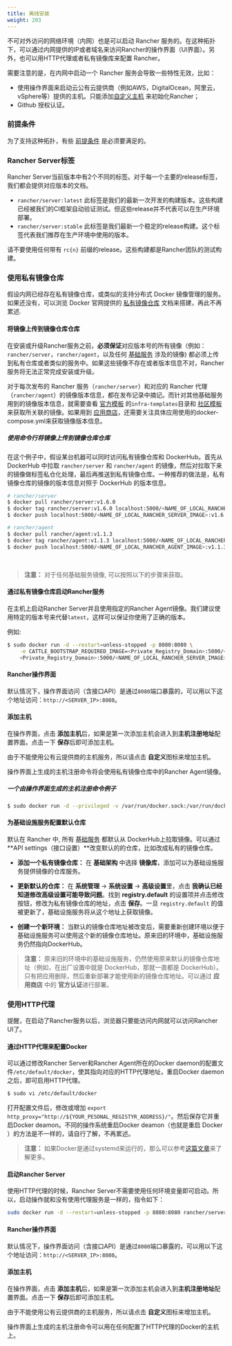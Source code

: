 ```yaml
---
title: 离线安装
weight: 203
---
```


不可对外访问的网络环境（内网）也是可以启动 Rancher 服务的。在这种拓扑下，可以通过内网提供的IP或者域名来访问Rancher的操作界面（UI界面）。另外，也可以用HTTP代理或者私有镜像库来配置 Rancher。

需要注意的是，在内网中启动一个 Rancher 服务会导致一些特性无效，比如：

* 使用操作界面来启动云公有云提供商（例如AWS，DigitalOcean，阿里云，vSphere等）提供的主机。只能添加[自定义主机](/docs/rancher/v1.x/cn/infrastructure/hosts/custom/) 来初始化Rancher；
* Github 授权认证。

### 前提条件

为了支持这种拓扑，有些 [前提条件](/docs/rancher/v1.x/cn/installing-rancher/installing-server/#安装需求) 是必须要满足的。

### Rancher Server标签

Rancher Server当前版本中有2个不同的标签。对于每一个主要的release标签，我们都会提供对应版本的文档。

* `rancher/server:latest` 此标签是我们的最新一次开发的构建版本。这些构建已经被我们的CI框架自动验证测试。但这些release并不代表可以在生产环境部署。
* `rancher/server:stable` 此标签是我们最新一个稳定的release构建。这个标签代表我们推荐在生产环境中使用的版本。

请不要使用任何带有 `rc{n}` 前缀的release。这些构建都是Rancher团队的测试构建。

### 使用私有镜像仓库

假设内网已经存在私有镜像仓库，或类似的支持分布式 Docker 镜像管理的服务。如果还没有，可以浏览 Docker 官网提供的 [私有镜像仓库](https://docs.docker.com/registry/) 文档来搭建，再此不再累述.

#### 将镜像上传到镜像仓库仓库

在安装或升级Rancher服务之前，**必须保证**对应版本号的所有镜像（例如： `rancher/server`，`rancher/agent`，以及任何 [基础服务](/docs/rancher/v1.x/cn/rancher-services/) 涉及的镜像) 都必须上传到私有仓库或者类似的服务中。如果这些镜像不存在或者版本信息不对，Rancher服务将无法正常完成安装或升级。

对于每次发布的 Rancher 服务（`rancher/server`）和对应的 Rancher 代理（`rancher/agent`）的镜像版本信息，都在发布记录中摘记。而针对其他基础服务用到的镜像版本信息，就需要查看 [官方模板](https://github.com/rancher/rancher-catalog) 的`infra-templates`目录和 [社区模板](https://github.com/rancher/community-catalog) 来获取所关联的镜像。如果用到 [应用商店](/docs/rancher/v1.x/cn/catalog/)，还需要关注具体应用使用的docker-compose.yml来获取镜像版本信息。

##### 使用命令行将镜像上传到镜像仓库仓库

在这个例子中，假设某台机器可以同时访问私有镜像仓库和 DockerHub。首先从 DockerHub 中拉取 `rancher/server` 和 `rancher/agent` 的镜像，然后对拉取下来的镜像做标签私仓化处理，最后再推送到私有镜像仓库。一种推荐的做法是，私有镜像仓库的镜像的版本信息对照于 DockerHub 的版本信息。

```bash
# rancher/server
$ docker pull rancher/server:v1.6.0
$ docker tag rancher/server:v1.6.0 localhost:5000/<NAME_OF_LOCAL_RANCHER_SERVER_IMAGE>:v1.6.0
$ docker push localhost:5000/<NAME_OF_LOCAL_RANCHER_SERVER_IMAGE>:v1.6.0

# rancher/agent
$ docker pull rancher/agent:v1.1.3
$ docker tag rancher/agent:v1.1.3 localhost:5000/<NAME_OF_LOCAL_RANCHER_AGENT_IMAGE>:v1.1.3
$ docker push localhost:5000/<NAME_OF_LOCAL_RANCHER_AGENT_IMAGE>:v1.1.3
```

<br>

> **注意：** 对于任何基础服务镜像, 可以按照以下的步骤来获取。

#### 通过私有镜像仓库启动Rancher服务

在主机上启动Rancher Server并且使用指定的Rancher Agent镜像。我们建议使用特定的版本号来代替`latest`，这样可以保证你使用了正确的版本。

例如:

```bash
$ sudo docker run -d --restart=unless-stopped -p 8080:8080 \
    -e CATTLE_BOOTSTRAP_REQUIRED_IMAGE=<Private_Registry_Domain>:5000/<NAME_OF_LOCAL_RANCHER_AGENT_IMAGE>:v1.1.3 \
    <Private_Registry_Domain>:5000/<NAME_OF_LOCAL_RANCHER_SERVER_IMAGE>:v1.6.0
```

#### Rancher操作界面

默认情况下，操作界面访问（含接口API）是通过`8080`端口暴露的，可以用以下这个地址访问：`http://<SERVER_IP>:8080`。

#### 添加主机

在操作界面，点击 **添加主机**后，如果是第一次添加主机会进入到**主机注册地址**配置界面。点击一下 **保存**后即可添加主机。

由于不能使用公有云提供商的主机服务，所以请点击 **自定义**图标来增加主机。

操作界面上生成的主机注册命令将会使用私有镜像仓库中的Rancher Agent镜像。

##### 一个由操作界面生成的主机注册命令例子

```bash
$ sudo docker run -d --privileged -v /var/run/docker.sock:/var/run/docker.sock <Private_Registry_Domain>:5000/<NAME_OF_LOCAL_RANCHER_AGENT_IMAGE>:v1.1.3 http://<SERVER_IP>:8080/v1/scripts/<security_credentials>
```

#### 为基础设施服务配置默认仓库

默认在 Rancher 中, 所有 [基础服务](/docs/rancher/v1.x/cn/rancher-services/) 都默认从 DockerHub上拉取镜像。可以通过 **API settings（接口设置）**改变默认的的仓库，比如改成私有的镜像仓库。

* **添加一个私有镜像仓库：** 在 **基础架构** 中选择 **镜像库**，添加可以为基础设施服务提供镜像的仓库服务。

* **更新默认的仓库：** 在 **系统管理** -> **系统设置** -> **高级设置**里，点击 **我确认已经知道修改高级设置可能导致问题**。找到 **registry.default** 的设置项并点击修改按钮，修改为私有镜像仓库的地址，点击 **保存**。一旦 `registry.default` 的值被更新了，基础设施服务将从这个地址上获取镜像。

* **创建一个新环境：** 当默认的镜像仓库地址被改变后，需要重新创建环境以便于基础设施服务可以使用这个新的镜像仓库地址。原来旧的环境中，基础设施服务仍然指向DockerHub。

> **注意：** 原来旧的环境中的基础设施服务，仍然使用原来默认的镜像仓库地址（例如，在出厂设置中就是 DockerHub，那就一直都是 DockerHub）。只有把应用删除，然后重新部署才能使用新的镜像仓库地址。可以通过 **应用商店** 中的 **官方认证**进行部署。

### 使用HTTP代理

提醒，在启动了Rancher服务以后，浏览器只要能访问内网就可以访问Rancher UI了。

#### 通过HTTP代理来配置Docker

可以通过修改Rancher Server和Rancher Agent所在的Docker daemon的配置文件`/etc/default/docker`，使其指向对应的HTTP代理地址，重启Docker daemon之后，即可启用HTTP代理。

```bash
$ sudo vi /etc/default/docker
```

打开配置文件后，修改或增加 `export http_proxy="http://${YOUR_PESONAL_REGISTYR_ADDRESS}/"`。然后保存它并重启Docker deamon。不同的操作系统重启Docker deamon（也就是重启 Docker ）的方法是不一样的，请自行了解，不再累述。

> **注意：** 如果Docker是通过systemd来运行的，那么可以参考[这篇文章](https://docs.docker.com/articles/systemd/#http-proxy)来了解更多。

#### 启动Rancher Server

使用HTTP代理的时候，Rancher Server不需要使用任何环境变量即可启动。所以，启动操作就和没有使用代理服务是一样的，指令如下：

```bash
sudo docker run -d --restart=unless-stopped -p 8080:8080 rancher/server
```

#### Rancher操作界面

默认情况下，操作界面访问（含接口API）是通过`8080`端口暴露的，可以用以下这个地址访问：`http://<SERVER_IP>:8080`。

#### 添加主机

在操作界面，点击 **添加主机**后，如果是第一次添加主机会进入到**主机注册地址**配置界面。点击一下 **保存**后即可添加主机。

由于不能使用公有云提供商的主机服务，所以请点击 **自定义**图标来增加主机。

操作界面上生成的主机注册命令可以用在任何配置了HTTP代理的Docker的主机上。
